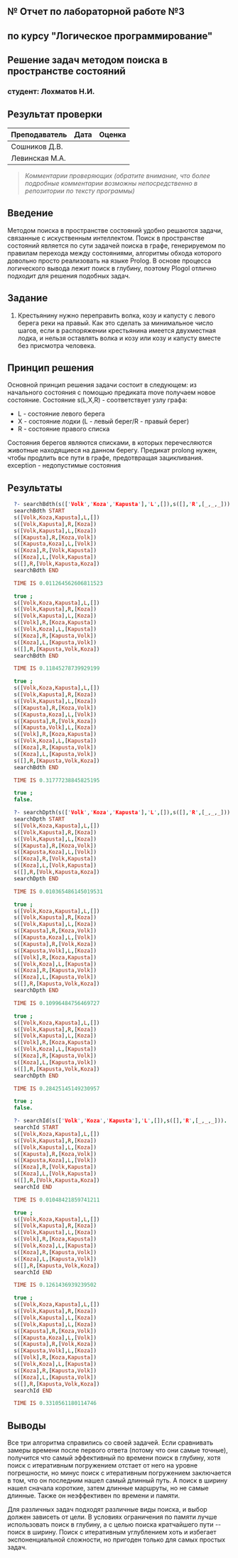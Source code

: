 ## № Отчет по лабораторной работе №3
## по курсу "Логическое программирование"

## Решение задач методом поиска в пространстве состояний

### студент: Лохматов Н.И.

## Результат проверки

| Преподаватель     | Дата         |  Оценка       |
|-------------------|--------------|---------------|
| Сошников Д.В. |              |               |
| Левинская М.А.|              |               |

> *Комментарии проверяющих (обратите внимание, что более подробные комментарии возможны непосредственно в репозитории по тексту программы)*


## Введение

Методом поиска в пространстве состояний удобно решаются задачи, связанные с искуственным интеллектом. Поиск в пространстве состояний является по сути задачей поиска в графе, генерируемом по правилам перехода между состояниями, алгоритмы обхода которого довольно просто реализовать на языке Prolog. В основе процесса логического вывода лежит поиск в глубину, поэтому Plogol отлично подходит для решения подобных задач.

## Задание

1. Крестьянину нужно переправить волка, козу и капусту с левого берега реки на правый. Как это сделать за минимальное число шагов, если в распоряжении крестьянина имеется двухместная лодка, и нельзя оставлять волка и козу или козу и капусту вместе без присмотра человека.

## Принцип решения

Основной принцип решения задачи состоит в следующем: из начального состояния с помощью предиката move получаем новое состояние. Состояние s(L,X,R) - соответствует узлу графа:

- L - состояние левого берега
- X - состояние лодки (L - левый берег/R - правый берег)
- R - состояние правого списка

Состояния берегов являются списками, в которых перечесляются животные находящиеся на данном берегу. Предикат prolong нужен, чтобы продлить все пути в графе, предотвращая зацикливания. exception - недопустимые состояния

## Результаты

```prolog
  ?- searchBdth(s(['Volk','Koza','Kapusta'],'L',[]),s([],'R',[_,_,_])).
  searchBdth START
  s([Volk,Koza,Kapusta],L,[])
  s([Volk,Kapusta],R,[Koza])
  s([Volk,Kapusta],L,[Koza])
  s([Kapusta],R,[Koza,Volk])
  s([Kapusta,Koza],L,[Volk])
  s([Koza],R,[Volk,Kapusta])
  s([Koza],L,[Volk,Kapusta])
  s([],R,[Volk,Kapusta,Koza])
  searchBdth END

  TIME IS 0.011264562606811523

  true ;
  s([Volk,Koza,Kapusta],L,[])
  s([Volk,Kapusta],R,[Koza])
  s([Volk,Kapusta],L,[Koza])
  s([Volk],R,[Koza,Kapusta])
  s([Volk,Koza],L,[Kapusta])
  s([Koza],R,[Kapusta,Volk])
  s([Koza],L,[Kapusta,Volk])
  s([],R,[Kapusta,Volk,Koza])
  searchBdth END

  TIME IS 0.11845278739929199

  true ;
  s([Volk,Koza,Kapusta],L,[])
  s([Volk,Kapusta],R,[Koza])
  s([Volk,Kapusta],L,[Koza])
  s([Kapusta],R,[Koza,Volk])
  s([Kapusta,Koza],L,[Volk])
  s([Kapusta],R,[Volk,Koza])
  s([Kapusta,Volk],L,[Koza])
  s([Volk],R,[Koza,Kapusta])
  s([Volk,Koza],L,[Kapusta])
  s([Koza],R,[Kapusta,Volk])
  s([Koza],L,[Kapusta,Volk])
  s([],R,[Kapusta,Volk,Koza])
  searchBdth END

  TIME IS 0.31777238845825195

  true ;
  false.

  ?- searchDpth(s(['Volk','Koza','Kapusta'],'L',[]),s([],'R',[_,_,_])).
  searchDpth START
  s([Volk,Koza,Kapusta],L,[])
  s([Volk,Kapusta],R,[Koza])
  s([Volk,Kapusta],L,[Koza])
  s([Kapusta],R,[Koza,Volk])
  s([Kapusta,Koza],L,[Volk])
  s([Koza],R,[Volk,Kapusta])
  s([Koza],L,[Volk,Kapusta])
  s([],R,[Volk,Kapusta,Koza])
  searchDpth END

  TIME IS 0.010365486145019531

  true ;
  s([Volk,Koza,Kapusta],L,[])
  s([Volk,Kapusta],R,[Koza])
  s([Volk,Kapusta],L,[Koza])
  s([Kapusta],R,[Koza,Volk])
  s([Kapusta,Koza],L,[Volk])
  s([Kapusta],R,[Volk,Koza])
  s([Kapusta,Volk],L,[Koza])
  s([Volk],R,[Koza,Kapusta])
  s([Volk,Koza],L,[Kapusta])
  s([Koza],R,[Kapusta,Volk])
  s([Koza],L,[Kapusta,Volk])
  s([],R,[Kapusta,Volk,Koza])
  searchDpth END

  TIME IS 0.10996484756469727

  true ;
  s([Volk,Koza,Kapusta],L,[])
  s([Volk,Kapusta],R,[Koza])
  s([Volk,Kapusta],L,[Koza])
  s([Volk],R,[Koza,Kapusta])
  s([Volk,Koza],L,[Kapusta])
  s([Koza],R,[Kapusta,Volk])
  s([Koza],L,[Kapusta,Volk])
  s([],R,[Kapusta,Volk,Koza])
  searchDpth END

  TIME IS 0.28425145149230957

  true ;
  false.

  ?- searchId(s(['Volk','Koza','Kapusta'],'L',[]),s([],'R',[_,_,_])).
  searchId START
  s([Volk,Koza,Kapusta],L,[])
  s([Volk,Kapusta],R,[Koza])
  s([Volk,Kapusta],L,[Koza])
  s([Kapusta],R,[Koza,Volk])
  s([Kapusta,Koza],L,[Volk])
  s([Koza],R,[Volk,Kapusta])
  s([Koza],L,[Volk,Kapusta])
  s([],R,[Volk,Kapusta,Koza])
  searchId END

  TIME IS 0.01048421859741211

  true ;
  s([Volk,Koza,Kapusta],L,[])
  s([Volk,Kapusta],R,[Koza])
  s([Volk,Kapusta],L,[Koza])
  s([Volk],R,[Koza,Kapusta])
  s([Volk,Koza],L,[Kapusta])
  s([Koza],R,[Kapusta,Volk])
  s([Koza],L,[Kapusta,Volk])
  s([],R,[Kapusta,Volk,Koza])
  searchId END

  TIME IS 0.1261436939239502

  true ;
  s([Volk,Koza,Kapusta],L,[])
  s([Volk,Kapusta],R,[Koza])
  s([Volk,Kapusta],L,[Koza])
  s([Volk,Kapusta],L,[Koza])
  s([Kapusta],R,[Koza,Volk])
  s([Kapusta,Koza],L,[Volk])
  s([Kapusta],R,[Volk,Koza])
  s([Kapusta,Volk],L,[Koza])
  s([Volk],R,[Koza,Kapusta])
  s([Volk,Koza],L,[Kapusta])
  s([Koza],R,[Kapusta,Volk])
  s([Koza],L,[Kapusta,Volk])
  s([],R,[Kapusta,Volk,Koza])
  searchId END

  TIME IS 0.3310561180114746
```

## Выводы

Все три алгоритма справились со своей задачей. Если сравнивать замеры времени после первого ответа (потому что они самые точные), получится что самый эффективный по времени поиск в глубину, хотя поиск с итеративным погружением отстает от него на уровне погрешности, но минус поиск с итеративным погружением заключается в том, что он последним нашел самый длинный путь. А поиск в ширину нашел сначала короткие, затем длинные маршруты, но не самые длинные. Также он неэффективен по времени и памяти.

Для различных задач подходят различные виды поиска, и выбор должен зависеть от цели. В условиях ограничения по памяти лучше использовать поиск в глубину, а с целью поиска кратчайшего пути -- поиск в ширину. Поиск с итеративным углублением хоть и избегает экспоненциальной сложности, но пригоден только для самых простых задач.




